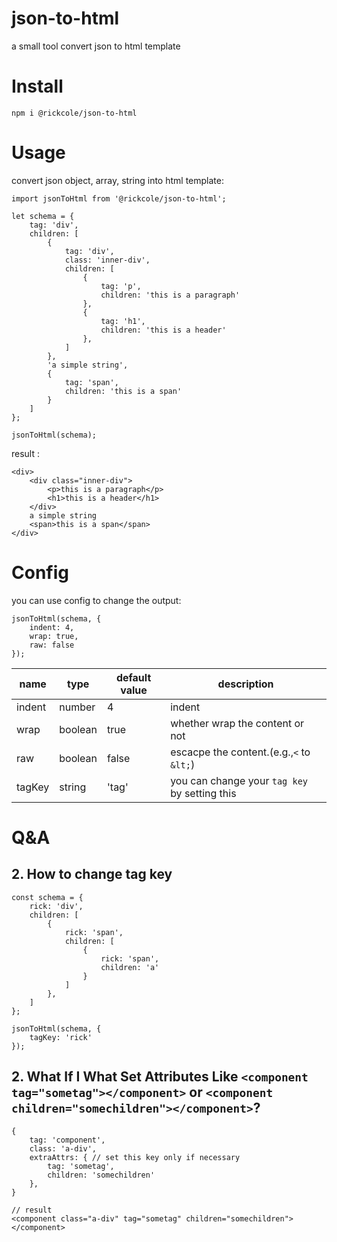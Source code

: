 # json-to-html
a small tool convert json to html template

# Install
```
npm i @rickcole/json-to-html
```

# Usage
convert json object, array, string into html template:
```
import jsonToHtml from '@rickcole/json-to-html';

let schema = {
    tag: 'div',
    children: [
        {
            tag: 'div',
            class: 'inner-div',
            children: [
                {
                    tag: 'p',
                    children: 'this is a paragraph'
                },
                {
                    tag: 'h1',
                    children: 'this is a header'
                },
            ]
        },
        'a simple string',
        {
            tag: 'span',
            children: 'this is a span'
        }
    ]
};

jsonToHtml(schema);
```
result :
```
<div>
    <div class="inner-div">
        <p>this is a paragraph</p>
        <h1>this is a header</h1>
    </div>
    a simple string
    <span>this is a span</span>
</div>
```

# Config
you can use config to change the output:
```
jsonToHtml(schema, {
    indent: 4,
    wrap: true,
    raw: false
});
```
| name   | type    | default value | description                                   |
| ------ | ------- | ------------- | --------------------------------------------- |
| indent | number  | 4             | indent                                        |
| wrap   | boolean | true          | whether wrap the content or not               |
| raw    | boolean | false         | escacpe the content.(e.g.,`<` to `&lt;`)      |
| tagKey | string | 'tag'         | you can change your `tag key` by setting this |

# Q&A

## 2. How to change tag key
```
const schema = {
    rick: 'div',
    children: [
        {
            rick: 'span',
            children: [
                {
                    rick: 'span',
                    children: 'a'
                }
            ]
        },
    ]
};

jsonToHtml(schema, {
    tagKey: 'rick'
});
```

## 2. What If I What Set Attributes Like `<component tag="sometag"></component>` or `<component children="somechildren"></component>`?
```
{
    tag: 'component',
    class: 'a-div',
    extraAttrs: { // set this key only if necessary
        tag: 'sometag',
        children: 'somechildren'
    },
}

// result
<component class="a-div" tag="sometag" children="somechildren"></component>
```